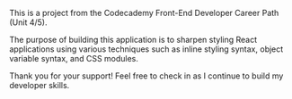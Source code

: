 This is a project from the Codecademy Front-End Developer Career Path (Unit 4/5).

The purpose of building this application is to sharpen styling React applications using various techniques such as inline styling syntax, object variable syntax, and CSS modules.

Thank you for your support! Feel free to check in as I continue to build my developer skills.
